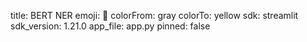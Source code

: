 title: BERT NER
emoji: 🦀
colorFrom: gray
colorTo: yellow
sdk: streamlit
sdk_version: 1.21.0
app_file: app.py
pinned: false
